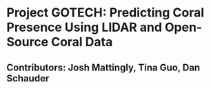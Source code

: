 # Project GOTECH: Predicting Coral Presence Using LIDAR and Open-Source Coral Data

## Contributors: Josh Mattingly, Tina Guo, Dan Schauder